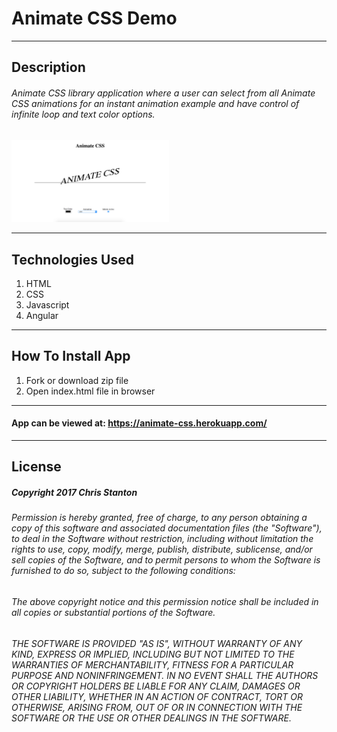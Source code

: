 
# Animate CSS Demo

---

## Description
###### Animate CSS library application where a user can select from all Animate CSS animations for an instant animation example and have control of infinite loop and text color options.

<img src="./images/screenshots/main.png" width="50%">

---

## Technologies Used
  1. HTML
  2. CSS
  3. Javascript
  4. Angular

---

## How To Install App
  1. Fork or download zip file
  2. Open index.html file in browser

---

#### App can be viewed at: https://animate-css.herokuapp.com/

---

## License
##### Copyright 2017 Chris Stanton

###### Permission is hereby granted, free of charge, to any person obtaining a copy of this software and associated documentation files (the "Software"), to deal in the Software without restriction, including without limitation the rights to use, copy, modify, merge, publish, distribute, sublicense, and/or sell copies of the Software, and to permit persons to whom the Software is furnished to do so, subject to the following conditions:

###### The above copyright notice and this permission notice shall be included in all copies or substantial portions of the Software.

###### THE SOFTWARE IS PROVIDED "AS IS", WITHOUT WARRANTY OF ANY KIND, EXPRESS OR IMPLIED, INCLUDING BUT NOT LIMITED TO THE WARRANTIES OF MERCHANTABILITY, FITNESS FOR A PARTICULAR PURPOSE AND NONINFRINGEMENT. IN NO EVENT SHALL THE AUTHORS OR COPYRIGHT HOLDERS BE LIABLE FOR ANY CLAIM, DAMAGES OR OTHER LIABILITY, WHETHER IN AN ACTION OF CONTRACT, TORT OR OTHERWISE, ARISING FROM, OUT OF OR IN CONNECTION WITH THE SOFTWARE OR THE USE OR OTHER DEALINGS IN THE SOFTWARE.
